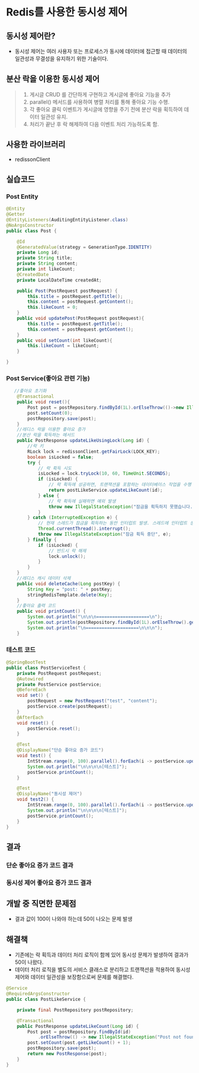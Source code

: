 # Redis를 사용한 동시성 제어
## 동시성 제어란?
* 동시성 제어는 여러 사용자 또는 프로세스가 동시에 데이터에 접근할 때 데이터의 일관성과 무결성을 유지하기 위한 기술이다.
## 분산 락을 이용한 동시성 제어
>1. 게시글 CRUD 를 간단하게 구현하고 게시글에 좋아요 기능을 추가<br>
>2. parallel() 메서드를 사용하여 병렬 처리를 통해 좋아요 기능 수행.<br>
>3. 각 좋아요 클릭 이벤트가 게시글에 영향을 주기 전에 분산 락을 획득하여 데이터 일관성 유지.<br>
>4. 처리가 끝난 후 락 해제하여 다음 이벤트 처리 가능하도록 함.
## 사용한 라이브러리
* redissonClient
## 실습코드
### Post Entity
```java
@Entity
@Getter
@EntityListeners(AuditingEntityListener.class)
@NoArgsConstructor
public class Post {

    @Id
    @GeneratedValue(strategy = GenerationType.IDENTITY)
    private Long id;
    private String title;
    private String content;
    private int likeCount;
    @CreatedDate
    private LocalDateTime createdAt;

    public Post(PostRequest postRequest) {
        this.title = postRequest.getTitle();
        this.content = postRequest.getContent();
        this.likeCount = 0;
    }
    public void updatePost(PostRequest postRequest){
        this.title = postRequest.getTitle();
        this.content = postRequest.getContent();
    }
    public void setCount(int likeCount){
        this.likeCount = likeCount;
    }

}
```

### Post Service(좋아요 관련 기능)
```java
   //좋아요 초기화
    @Transactional
    public void reset(){
        Post post = postRepository.findById(1L).orElseThrow(()->new IllegalArgumentException("게시글이 없습니다."));
        post.setCount(0);
        postRepository.save(post);
    }
    //레디스 락을 이용한 좋아요 증가
    //분산 락을 획득하는 메서드
    public PostResponse updateLikeUsingLock(Long id) {
        //락 키
        RLock lock = redissonClient.getFairLock(LOCK_KEY);
        boolean isLocked = false;
        try {
            // 락 획득 시도
            isLocked = lock.tryLock(10, 60, TimeUnit.SECONDS);
            if (isLocked) {
                // 락 획득에 성공하면, 트랜잭션을 포함하는 데이터베이스 작업을 수행
                return postLikeService.updateLikeCount(id);
            } else {
                // 락 획득에 실패하면 예외 발생
                throw new IllegalStateException("잠금을 획득하지 못했습니다.");
            }
        } catch (InterruptedException e) {
            // 현재 스레드가 잠금을 획득하는 동안 인터럽트 발생. 스레드에 인터럽트 상태를 설정하고 예외를 던짐.
            Thread.currentThread().interrupt();
            throw new IllegalStateException("잠금 획득 중단", e);
        } finally {
            if (isLocked) {
                // 반드시 락 해제
                lock.unlock();
            }
        }
    }
    //레디스 캐시 데이터 삭제
    public void deleteCache(Long postKey) {
        String Key = "post: " + postKey;
        stringRedisTemplate.delete(Key);
    }
    //좋아요 출력 코드
    public void printCount() {
        System.out.println("\n\n\n====================\n");
        System.out.println(postRepository.findById(1L).orElseThrow().getLikeCount());
        System.out.println("\n====================\n\n\n");
    }
```
### 테스트 코드
```java
@SpringBootTest
public class PostServiceTest {
    private PostRequest postRequest;
    @Autowired
    private PostService postService;
    @BeforeEach
    void set() {
        postRequest = new PostRequest("test", "content");
        postService.create(postRequest);
    }
    @AfterEach
    void reset() {
        postService.reset();
    }

    @Test
    @DisplayName("단순 좋아요 증가 코드")
    void test() {
        IntStream.range(0, 100).parallel().forEach(i -> postService.updateLike(1L));
        System.out.println("\n\n\n\n[테스트]");
        postService.printCount();
    }

    @Test
    @DisplayName("동시성 제어")
    void test2() {
        IntStream.range(0, 100).parallel().forEach(i -> postService.updateLikeUsingLock(1L));
        System.out.println("\n\n\n\n[테스트]");
        postService.printCount();
    }
}
```

## 결과
### 단순 좋아요 증가 코드 결과

### 동시성 제어 좋아요 증가 코드 결과

## 개발 중 직면한 문제점
* 결과 값이 100이 나와야 하는데 50이 나오는 문제 발생
## 해결책
* 기존에는 락 획득과 데이터 처리 로직이 함께 있어 동시성 문제가 발생하여 결과가 50이 나왔다. 
* 데이터 처리 로직을 별도의 서비스 클래스로 분리하고 트랜잭션을 적용하여 동시성 제어와 데이터 일관성을 보장함으로써 문제를 해결했다.
```java
@Service
@RequiredArgsConstructor
public class PostLikeService {

    private final PostRepository postRepository;

    @Transactional
    public PostResponse updateLikeCount(Long id) {
        Post post = postRepository.findById(id)
            .orElseThrow(() -> new IllegalStateException("Post not found with id: " + id));
        post.setCount(post.getLikeCount() + 1);
        postRepository.save(post);
        return new PostResponse(post);
    }
}
```


